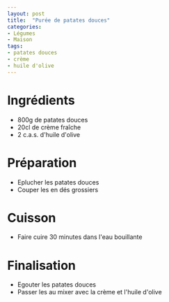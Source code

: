 ```yaml
---
layout: post
title:  "Purée de patates douces"
categories:
- Légumes
- Maison
tags:
- patates douces
- crème
- huile d'olive
---
```

# Ingrédients
* 800g de patates douces
* 20cl de crème fraîche
* 2 c.a.s. d'huile d'olive

# Préparation
- Eplucher les patates douces
- Couper les en dés grossiers

# Cuisson
- Faire cuire 30 minutes dans l'eau bouillante

# Finalisation
- Egouter les patates douces
- Passer les au mixer avec la crème et l'huile d'olive
